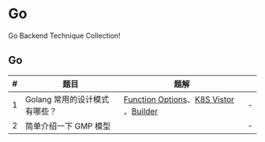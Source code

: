# Go

Go Backend Technique Collection!

## Go

| #   | 题目                          | 题解                                                                                                                                                                    |     |
| --- | ----------------------------- | ----------------------------------------------------------------------------------------------------------------------------------------------------------------------- | --- |
| 1   | Golang 常用的设计模式有哪些？ | [Function Options](./go/designPattern/option/functionOption.go)、[K8S Vistor](./go/designPattern/visitor/visitor.go) 、[Builder](./go/designPattern/builder/builder.go) | -   |
| 2   | 简单介绍一下 GMP 模型         |                                                                                                                                                                         | -   |
